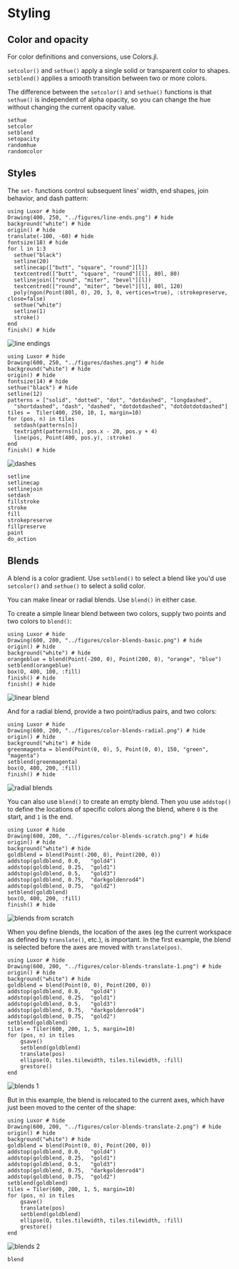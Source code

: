 # Styling

## Color and opacity

For color definitions and conversions, use Colors.jl.

`setcolor()` and `sethue()` apply a single solid or transparent color to shapes. `setblend()` applies a smooth transition between two or more colors.

The difference between the `setcolor()` and `sethue()` functions is that `sethue()` is independent of alpha opacity, so you can change the hue without changing the current opacity value.

```@docs
sethue
setcolor
setblend
setopacity
randomhue
randomcolor
```

## Styles

The `set-` functions control subsequent lines' width, end shapes, join behavior, and dash pattern:

```@example
using Luxor # hide
Drawing(400, 250, "../figures/line-ends.png") # hide
background("white") # hide
origin() # hide
translate(-100, -60) # hide
fontsize(18) # hide
for l in 1:3
  sethue("black")
  setline(20)
  setlinecap(["butt", "square", "round"][l])
  textcentred(["butt", "square", "round"][l], 80l, 80)
  setlinejoin(["round", "miter", "bevel"][l])
  textcentred(["round", "miter", "bevel"][l], 80l, 120)
  poly(ngon(Point(80l, 0), 20, 3, 0, vertices=true), :strokepreserve, close=false)
  sethue("white")
  setline(1)
  stroke()
end
finish() # hide
```

![line endings](figures/line-ends.png)

```@example
using Luxor # hide
Drawing(600, 250, "../figures/dashes.png") # hide
background("white") # hide
origin() # hide
fontsize(14) # hide
sethue("black") # hide
setline(12)
patterns = ["solid", "dotted", "dot", "dotdashed", "longdashed",
  "shortdashed", "dash", "dashed", "dotdotdashed", "dotdotdotdashed"]
tiles =  Tiler(400, 250, 10, 1, margin=10)
for (pos, n) in tiles
  setdash(patterns[n])
  textright(patterns[n], pos.x - 20, pos.y + 4)
  line(pos, Point(400, pos.y), :stroke)
end
finish() # hide
```
![dashes](figures/dashes.png)

```@docs
setline
setlinecap
setlinejoin
setdash
fillstroke
stroke
fill
strokepreserve
fillpreserve
paint
do_action
```

## Blends

A blend is a color gradient. Use `setblend()` to select a blend like you'd use `setcolor()` and `sethue()` to select a solid color.

You can make linear or radial blends. Use `blend()` in either case.

To create a simple linear blend between two colors, supply two points and two colors to `blend()`:

```@example
using Luxor # hide
Drawing(600, 200, "../figures/color-blends-basic.png") # hide
origin() # hide
background("white") # hide
orangeblue = blend(Point(-200, 0), Point(200, 0), "orange", "blue")
setblend(orangeblue)
box(O, 400, 100, :fill)
finish() # hide
finish() # hide
```

![linear blend](figures/color-blends-basic.png)

And for a radial blend, provide a two point/radius pairs, and two colors:

```@example
using Luxor # hide
Drawing(600, 200, "../figures/color-blends-radial.png") # hide
origin() # hide
background("white") # hide
greenmagenta = blend(Point(0, 0), 5, Point(0, 0), 150, "green", "magenta")
setblend(greenmagenta)
box(O, 400, 200, :fill)
finish() # hide
```
![radial blends](figures/color-blends-radial.png)

You can also use `blend()` to create an empty blend. Then you use `addstop()` to define the locations of specific colors along the blend, where `0` is the start, and `1` is the end.

```@example
using Luxor # hide
Drawing(600, 200, "../figures/color-blends-scratch.png") # hide
origin() # hide
background("white") # hide
goldblend = blend(Point(-200, 0), Point(200, 0))
addstop(goldblend, 0.0,   "gold4")
addstop(goldblend, 0.25,  "gold1")
addstop(goldblend, 0.5,   "gold3")
addstop(goldblend, 0.75,  "darkgoldenrod4")
addstop(goldblend, 0.75,  "gold2")
setblend(goldblend)
box(O, 400, 200, :fill)
finish() # hide
```
![blends from scratch](figures/color-blends-scratch.png)

When you define blends, the location of the axes (eg the current workspace as defined by `translate()`, etc.), is important. In the first example, the blend is selected before the axes are moved with `translate(pos)`.

```@example
using Luxor # hide
Drawing(600, 200, "../figures/color-blends-translate-1.png") # hide
origin() # hide
background("white") # hide
goldblend = blend(Point(0, 0), Point(200, 0))
addstop(goldblend, 0.0,   "gold4")
addstop(goldblend, 0.25,  "gold1")
addstop(goldblend, 0.5,   "gold3")
addstop(goldblend, 0.75,  "darkgoldenrod4")
addstop(goldblend, 0.75,  "gold2")
setblend(goldblend)
tiles = Tiler(600, 200, 1, 5, margin=10)
for (pos, n) in tiles
    gsave()
    setblend(goldblend)
    translate(pos)
    ellipse(O, tiles.tilewidth, tiles.tilewidth, :fill)
    grestore()
end
```
![blends 1](figures/color-blends-translate-1.png)

But in this example, the blend is relocated to the current axes, which have just been moved to the center of the shape:

```@example
using Luxor # hide
Drawing(600, 200, "../figures/color-blends-translate-2.png") # hide
origin() # hide
background("white") # hide
goldblend = blend(Point(0, 0), Point(200, 0))
addstop(goldblend, 0.0,   "gold4")
addstop(goldblend, 0.25,  "gold1")
addstop(goldblend, 0.5,   "gold3")
addstop(goldblend, 0.75,  "darkgoldenrod4")
addstop(goldblend, 0.75,  "gold2")
setblend(goldblend)
tiles = Tiler(600, 200, 1, 5, margin=10)
for (pos, n) in tiles
    gsave()
    translate(pos)
    setblend(goldblend)
    ellipse(O, tiles.tilewidth, tiles.tilewidth, :fill)
    grestore()
end
```
![blends 2](figures/color-blends-translate-2.png)

```@docs
blend
```
